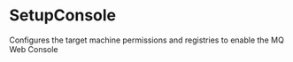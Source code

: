 # SetupConsole
Configures the target machine permissions and registries to enable the MQ Web Console